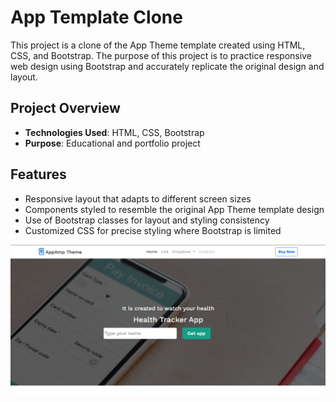 # App Template Clone

This project is a clone of the App Theme template created using HTML, CSS, and Bootstrap. The purpose of this project is to practice responsive web design using Bootstrap and accurately replicate the original design and layout.

## Project Overview

- **Technologies Used**: HTML, CSS, Bootstrap
- **Purpose**: Educational and portfolio project

## Features

- Responsive layout that adapts to different screen sizes
- Components styled to resemble the original App Theme template design
- Use of Bootstrap classes for layout and styling consistency
- Customized CSS for precise styling where Bootstrap is limited

![Homepage Screenshot](img/homepage.png)
